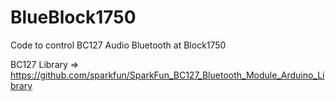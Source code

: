 # BlueBlock1750
Code to control BC127 Audio Bluetooth at Block1750

BC127 Library => https://github.com/sparkfun/SparkFun_BC127_Bluetooth_Module_Arduino_Library

